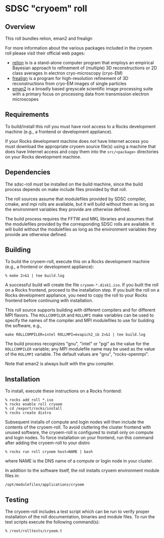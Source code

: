 # SDSC "cryoem" roll

## Overview

This roll bundles relion, eman2 and frealign

For more information about the various packages included in the cryoem roll please visit their official web pages:

- <a href="http://www2.mrc-lmb.cam.ac.uk/relion/index.php/Main_Page" target="_blank">relion</a> is  is a stand-alone computer program that employs an empirical Bayesian approach to refinement of (multiple) 3D reconstructions or 2D class averages in electron cryo-microscopy (cryo-EM)
- <a href="http://grigoriefflab.janelia.org/frealign" target="_blank">frealign</a> is a program for high-resolution refinement of 3D reconstructions from cryo-EM images of single particles
- <a href="http://blake.bcm.edu/emanwiki/EMAN2" target="_blank">eman2</a>  is a broadly based greyscale scientific image processing suite with a primary focus on processing data from transmission electron microscopes


## Requirements

To build/install this roll you must have root access to a Rocks development
machine (e.g., a frontend or development appliance).

If your Rocks development machine does *not* have Internet access you must
download the appropriate cryoem source file(s) using a machine that does
have Internet access and copy them into the `src/<package>` directories on your
Rocks development machine.


## Dependencies

The sdsc-roll must be installed on the build machine, since the build process
depends on make include files provided by that roll.

The roll sources assume that modulefiles provided by SDSC compiler, cmake, and mpi
rolls are available, but it will build without them as long as the environment
variables they provide are otherwise defined.

The build process requires the FFTW and MKL libraries and assumes that the
modulefiles provided by the corresponding SDSC rolls are available.
It will build without the
modulefiles as long as the environment variables they provide are otherwise
defined.


## Building

To build the cryoem-roll, execute this on a Rocks development
machine (e.g., a frontend or development appliance):

```shell
% make 2>&1 | tee build.log
```

A successful build will create the file `cryoem-*.disk1.iso`.  If you built
the roll on a Rocks frontend, proceed to the installation step. If you built the
roll on a Rocks development appliance, you need to copy the roll to your Rocks
frontend before continuing with installation.

This roll source supports building with different compilers and for different
MPI flavors.  The `ROLLCOMPILER` and `ROLLMPI` make variables can be used to specify the names of the compiler and MPI modulefiles to use for building
the software, e.g.,

```shell
make ROLLCOMPILER=intel ROLLMPI=mvapich2_ib 2>&1 | tee build.log
```

The build process recognizes "gnu", "intel" or "pgi" as the value for the
`ROLLCOMPILER` variable; any MPI modulefile name may be used as the value of
the `ROLLMPI` variable.
The default values are "gnu", "rocks-openmpi".

Note that eman2 is always built with the gnu compiler.


## Installation

To install, execute these instructions on a Rocks frontend:

```shell
% rocks add roll *.iso
% rocks enable roll cryoem
% cd /export/rocks/install
% rocks create distro
```

Subsequent installs of compute and login nodes will then include the contents
of the cryoem-roll.  To avoid cluttering the cluster frontend with unused
software, the cryoem-roll is configured to install only on compute and
login nodes. To force installation on your frontend, run this command after
adding the cryoem-roll to your distro

```shell
% rocks run roll cryoem host=NAME | bash
```

where NAME is the DNS name of a compute or login node in your cluster.

In addition to the software itself, the roll installs cryoem environment
module files in:

```shell
/opt/modulefiles/applications/cryoem
```


## Testing

The cryoem-roll includes a test script which can be run to verify proper
installation of the roll documentation, binaries and module files. To
run the test scripts execute the following command(s):

```shell
% /root/rolltests/cryoem.t 
```


